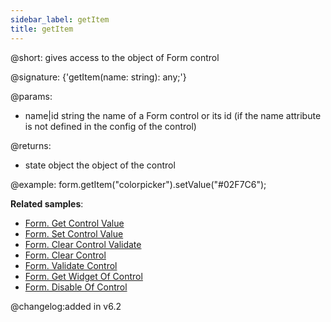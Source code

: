 ```yaml
---
sidebar_label: getItem
title: getItem
---          
```


@short: gives access to the object of Form control

@signature: {'getItem(name: string): any;'}

@params:
- name|id	string		the name of a Form control or its id (if the name attribute is not defined in the config of the control)

@returns:
- state 		object		the object of the control

@example:
form.getItem("colorpicker").setValue("#02F7C6");



**Related samples**:
- [Form. Get Control Value](https://snippet.dhtmlx.com/q3u16v01)
- [Form. Set Control Value](https://snippet.dhtmlx.com/ptwm9ttd)
- [Form. Clear Control Validate](https://snippet.dhtmlx.com/2yj3obz2)
- [Form. Clear Control](https://snippet.dhtmlx.com/82i6levj)
- [Form. Validate Control](https://snippet.dhtmlx.com/2wz5lfbp)
- [Form. Get Widget Of Control](https://snippet.dhtmlx.com/0aqkdsi7)
- [Form. Disable Of Control](https://snippet.dhtmlx.com/n0ndn215)

@changelog:added in v6.2 
